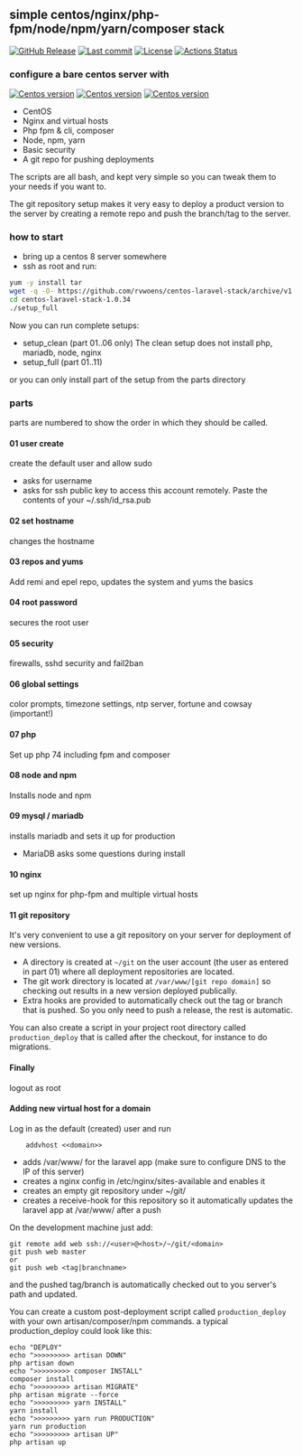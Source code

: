 ## simple centos/nginx/php-fpm/node/npm/yarn/composer stack
[![GitHub Release](https://img.shields.io/github/v/release/rvwoens/centos-laravel-stack.svg?style=flat)](https://github.com/rvwoens/centos-laravel-stack)
[![Last commit](https://img.shields.io/github/last-commit/rvwoens/centos-laravel-stack)](https://github.com/rvwoens/centos-laravel-stack)
[![License](https://poser.pugx.org/cosninix/cos/license)](https://github.com/rvwoens/centos-laravel-stack)
[![Actions Status](https://github.com/rvwoens/centos-laravel-stack/workflows/CI/badge.svg)](https://github.com/rvwoens/centos-laravel-stack/actions)

### configure a bare centos server with
[![Centos version](https://img.shields.io/badge/CentOS-8-blue)](https://github.com/rvwoens/centos-laravel-stack)
[![Centos version](https://img.shields.io/badge/PHP-7.4-blue)](https://github.com/rvwoens/centos-laravel-stack)
[![Centos version](https://img.shields.io/badge/Node-12-blue)](https://github.com/rvwoens/centos-laravel-stack)
* CentOS 
* Nginx and virtual hosts
* Php fpm & cli, composer  
* Node, npm, yarn
* Basic security 
* A git repo for pushing deployments 

The scripts are all bash, and kept very simple so you can tweak them to your needs if you want to.

The git repository setup makes it very easy to deploy a product version to the server by creating a remote repo and push the branch/tag to the server.  

### how to start

* bring up a centos 8 server somewhere
* ssh as root and run:

```bash
yum -y install tar
wget -q -O- https://github.com/rvwoens/centos-laravel-stack/archive/v1.0.34.tar.gz | tar -xz
cd centos-laravel-stack-1.0.34
./setup_full
```

Now you can run complete setups:

- setup_clean (part 01..06 only) The clean setup does not install php, mariadb, node, nginx
- setup_full (part 01..11)

or you can only install part of the setup from the parts directory

### parts

parts are numbered to show the order in which they should be called.

#### 01 user create
create the default user and allow sudo

* asks for username
* asks for ssh public key to access this account remotely. Paste the contents of your ~/.ssh/id_rsa.pub

#### 02 set hostname
changes the hostname

#### 03 repos and yums
Add remi and epel repo, updates the system and yums the basics

#### 04 root password
secures the root user

#### 05 security
firewalls, sshd security and fail2ban

#### 06 global settings
color prompts, timezone settings, ntp server, fortune and cowsay (important!)

#### 07 php
Set up php 74 including fpm and composer

#### 08 node and npm
Installs node and npm

#### 09 mysql / mariadb
installs mariadb and sets it up for production

* MariaDB asks some questions during install

#### 10 nginx
set up nginx for php-fpm and multiple virtual hosts

#### 11 git repository
It's very convenient to use a git repository on your server for deployment of new versions.
* A directory is created at ```~/git``` on the user account (the user as entered in part 01) where all deployment repositories are located.
* The git work directory is located at ```/var/www/[git repo domain]``` so checking out results in a new version deployed publically.
* Extra hooks are provided to automatically check out the tag or branch that is pushed. So you only need to push a release, the rest is automatic.

You can also create a script in your project root directory called ```production_deploy``` that is called after the checkout, for instance to do migrations.

#### Finally
logout as root

#### Adding new virtual host for a domain
Log in as the default (created) user and run

```
    addvhost <<domain>>
```

- adds /var/www/<domain> for the laravel app (make sure to configure DNS to the IP of this server)
- creates a nginx config in /etc/nginx/sites-available and enables it
- creates an empty git repository under ~/git/<domain>
- creates a receive-hook for this repository so it automatically updates the laravel app at /var/www/<domain> after a push

On the development machine just add:
```
git remote add web ssh://<user>@<host>/~/git/<domain>
git push web master
or
git push web <tag|branchname>
```
and the pushed tag/branch is automatically checked out to you server's path and
updated. 

You can create a custom post-deployment script called ```production_deploy``` with your own artisan/composer/npm commands.
a typical production_deploy could look like this:
```
echo "DEPLOY"
echo ">>>>>>>>> artisan DOWN"
php artisan down
echo ">>>>>>>>> composer INSTALL"
composer install
echo ">>>>>>>>> artisan MIGRATE"
php artisan migrate --force
echo ">>>>>>>>> yarn INSTALL"
yarn install
echo ">>>>>>>>> yarn run PRODUCTION"
yarn run production
echo ">>>>>>>>> artisan UP"
php artisan up
```







 
